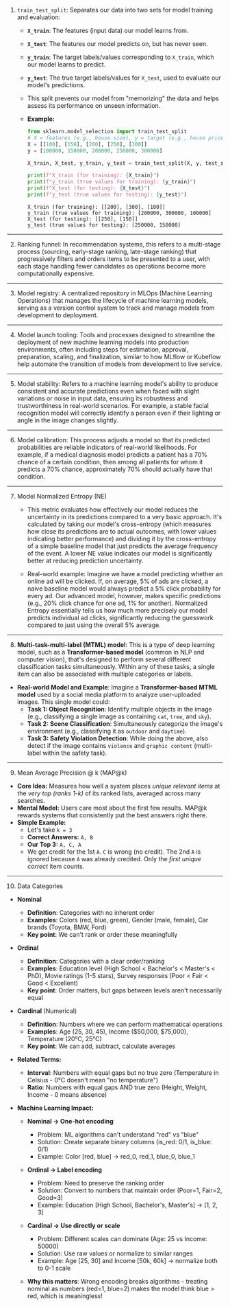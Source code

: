 1. `train_test_split`: Separates our data into two sets for model training and evaluation:

    * **`X_train`**: The features (input data) our model learns from.
    * **`X_test`**: The features our model predicts on, but has never seen.
    * **`y_train`**: The target labels/values corresponding to `X_train`, which our model learns to predict.
    * **`y_test`**: The true target labels/values for `X_test`, used to evaluate our model's predictions.

    * This split prevents our model from "memorizing" the data and helps assess its performance on unseen information.

    * **Example:**

        ```python
        from sklearn.model_selection import train_test_split
        # X = features (e.g., house size), y = target (e.g., house price)
        X = [[100], [150], [200], [250], [300]]
        y = [100000, 150000, 200000, 250000, 300000]

        X_train, X_test, y_train, y_test = train_test_split(X, y, test_size=0.4, random_state=42)

        print(f"X_train (for training): {X_train}")
        print(f"y_train (true values for training): {y_train}")
        print(f"X_test (for testing): {X_test}")
        print(f"y_test (true values for testing): {y_test}")
        ```

        ```
        X_train (for training): [[200], [300], [100]]
        y_train (true values for training): [200000, 300000, 100000]
        X_test (for testing): [[250], [150]]
        y_test (true values for testing): [250000, 150000]
        ```

---

2. Ranking funnel: In recommendation systems, this refers to a multi-stage process (sourcing, early-stage ranking, late-stage ranking) that progressively filters and orders items to be presented to a user, with each stage handling fewer candidates as operations become more computationally expensive.

---

3. Model registry: A centralized repository in MLOps (Machine Learning Operations) that manages the lifecycle of machine learning models, serving as a version control system to track and manage models from development to deployment.

---

4. Model launch tooling: Tools and processes designed to streamline the deployment of new machine learning models into production environments, often including steps for estimation, approval, preparation, scaling, and finalization, similar to how MLflow or Kubeflow help automate the transition of models from development to live service.

---

5. Model stability: Refers to a machine learning model's ability to produce consistent and accurate predictions even when faced with slight variations or noise in input data, ensuring its robustness and trustworthiness in real-world scenarios. For example, a stable facial recognition model will correctly identify a person even if their lighting or angle in the image changes slightly.

---

6. Model calibration: This process adjusts a model so that its predicted probabilities are reliable indicators of real-world likelihoods. For example, if a medical diagnosis model predicts a patient has a 70% chance of a certain condition, then among all patients for whom it predicts a 70% chance, approximately 70% should actually have that condition.

---

7. Model Normalized Entropy (NE)
    * This metric evaluates how effectively our model reduces the uncertainty in its predictions compared to a very basic approach. It's calculated by taking our model's cross-entropy (which measures how close its predictions are to actual outcomes, with lower values indicating better performance) and dividing it by the cross-entropy of a simple baseline model that just predicts the average frequency of the event. A lower NE value indicates our model is significantly better at reducing prediction uncertainty.  

    * Real-world example: Imagine we have a model predicting whether an online ad will be clicked. If, on average, 5% of ads are clicked, a naive baseline model would always predict a 5% click probability for every ad. Our advanced model, however, makes specific predictions (e.g., 20% click chance for one ad, 1% for another). Normalized Entropy essentially tells us how much more precisely our model predicts individual ad clicks, significantly reducing the guesswork compared to just using the overall 5% average.

---

8. **Multi-task-multi-label (MTML) model**: This is a type of deep learning model, such as a **Transformer-based model** (common in NLP and computer vision), that's designed to perform several different classification tasks simultaneously. Within any of these tasks, a single item can also be associated with multiple categories or labels.

* **Real-world Model and Example**:
Imagine a **Transformer-based MTML model** used by a social media platform to analyze user-uploaded images. This single model could:
    *  **Task 1: Object Recognition**: Identify multiple objects in the image (e.g., classifying a single image as containing `cat`, `tree`, and `sky`).
    *  **Task 2: Scene Classification**: Simultaneously categorize the image's environment (e.g., classifying it as `outdoor` and `daytime`).
    *  **Task 3: Safety Violation Detection**: While doing the above, also detect if the image contains `violence` and `graphic content` (multi-label within the safety task).

---

9. Mean Average Precision @ k (MAP@k)  
* **Core Idea:** Measures how well a system places *unique relevant items* at the *very top (ranks 1-k)* of its ranked lists, averaged across many searches.
* **Mental Model:** Users care most about the first few results. MAP@k rewards systems that consistently put the best answers right there.
* **Simple Example:**
    * Let's take `k = 3`
    * **Correct Answers:** `A, B`
    * **Our Top 3:** `A, C, A`
    * We get credit for the 1st `A`. `C` is wrong (no credit). The 2nd `A` is ignored because `A` was already credited. Only the *first unique correct* item counts.

---

10. Data Categories
* **Nominal** 
    * **Definition**: Categories with no inherent order
    * **Examples**: Colors (red, blue, green), Gender (male, female), Car brands (Toyota, BMW, Ford)
    * **Key point**: We can't rank or order these meaningfully

* **Ordinal**
    * **Definition**: Categories with a clear order/ranking
    * **Examples**: Education level (High School < Bachelor's < Master's < PhD), Movie ratings (1-5 stars), Survey responses (Poor < Fair < Good < Excellent)
    * **Key point**: Order matters, but gaps between levels aren't necessarily equal

* **Cardinal** (Numerical)
    * **Definition**: Numbers where we can perform mathematical operations
    * **Examples**: Age (25, 30, 45), Income ($50,000, $75,000), Temperature (20°C, 25°C)
    * **Key point**: We can add, subtract, calculate averages

* **Related Terms:**
    * **Interval**: Numbers with equal gaps but no true zero (Temperature in Celsius - 0°C doesn't mean "no temperature")
    * **Ratio**: Numbers with equal gaps AND true zero (Height, Weight, Income - 0 means absence)

* **Machine Learning Impact:**
    * **Nominal → One-hot encoding**
        * Problem: ML algorithms can't understand "red" vs "blue" 
        * Solution: Create separate binary columns (is_red: 0/1, is_blue: 0/1)
        * Example: Color [red, blue] → red_0, red_1, blue_0, blue_1

    * **Ordinal → Label encoding** 
        * Problem: Need to preserve the ranking order
        * Solution: Convert to numbers that maintain order (Poor=1, Fair=2, Good=3)
        * Example: Education [High School, Bachelor's, Master's] → [1, 2, 3]

    * **Cardinal → Use directly or scale**
        * Problem: Different scales can dominate (Age: 25 vs Income: 50000)
        * Solution: Use raw values or normalize to similar ranges
        * Example: Age [25, 30] and Income [50k, 60k] → normalize both to 0-1 scale

    * **Why this matters**: Wrong encoding breaks algorithms - treating nominal as numbers (red=1, blue=2) makes the model think blue > red, which is meaningless!
